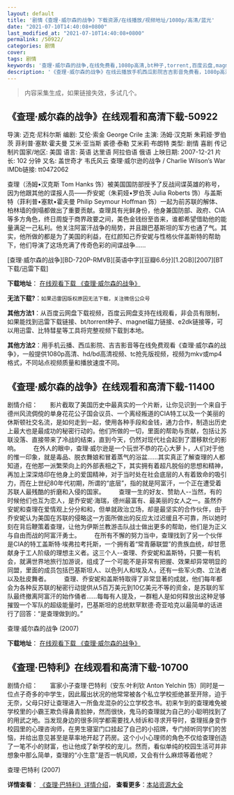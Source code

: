 ```yaml
---
layout: default
title: '剧情《查理·威尔森的战争》下载资源/在线播放/视频地址/1080p/高清/蓝光'
date: "2021-07-10T14:40:08+0800"
last_modified_at: "2021-07-10T14:40:08+0800"
permalink: /50922/
categories: 剧情
cover:
tags: 剧情
keywords: '查理·威尔森的战争,在线免费看,1080p高清,bt种子,torrent,百度云盘,magnet,磁力链,迅雷下载资源'
description: '《查理·威尔森的战争》在线云播放手机西瓜影院吉吉影音免费看，1080p高清bd/hd未删减完整版和tc抢先枪版，mkv/mp4格式，附带bt/torrent种子、magnet/磁力链、百度云盘、网盘资源迅雷下载链接'
---
```


>内容采集生成，如果链接失效，多试几个。


## 《查理·威尔森的战争》在线观看和高清下载-50922

导演: 迈克·尼科尔斯 编剧: 艾伦·索金 George Crile 主演: 汤姆·汉克斯 朱莉娅·罗伯茨 菲利普·塞默·霍夫曼 艾米·亚当斯 裘德·泰勒 艾米莉·布朗特 类型: 剧情 喜剧 传记 制片国家/地区: 美国 语言: 英语 达里语 阿拉伯语 俄语 上映日期: 2007-12-21 片长: 102 分钟 又名: 盖世奇才 韦氏风云 查理·威尔逊的战争 / Charlie Wilson’s War IMDb链接: tt0472062

查理（汤姆•汉克斯 Tom Hanks 饰）被美国国防部授予了反战间谍英雄的称号，因为他跟其他的谍报人员——乔安妮（朱莉娅•罗伯茨 Julia Roberts 饰）与盖斯特（菲利普•塞默•霍夫曼 Philip Seymour Hoffman 饰）一起为前苏联的解体、柏林墙的倒塌都做出了重要贡献。查理具有光鲜身份，他身兼国防部、政府、CIA等多方角色，终日周旋于商界政要之间，美色金钱纷至沓来，谁都希望借助他的能量满足一己私利。他关注阿富汗战争的局势，并且跟巴基斯坦的军方也通了气。其实，他所做的都是为了美国的利益，在红颜知己乔安妮与性格伙伴盖斯特的帮助下，他们导演了这场充满了传奇色彩的间谍战争……


[查理·威尔森的战争][BD-720P-RMVB][英语中字][豆瓣6.6分][1.2GB][2007][BT下载/迅雷下载]

**下载地址**： [在线观看下载 《查理·威尔森的战争》](https://www.btdx8.com/torrent/charlie_wilsons_war_2007.html) 


**无法下载?**：`如果迅雷因版权原因无法下载，关注微信公众号 `

**其他方法1**：从百度云网盘下载视频，百度云网盘支持在线观看，非会员有限制，如果能找到迅雷下载链接、bt/torrent种子、magnet磁力链接、e2dk链接等，可以用迅雷、比特彗星等工具将完整视频下载到本地。

**其他方法2**：用手机云播、西瓜影院、吉吉影音等在线免费观看《查理·威尔森的战争》，一般提供1080p高清、hd/bd高清视频、tc抢先版视频，视频为mkv或mp4格式，不同站点视频质量和播放速度不同。


## 《查理·威尔森的战争》在线观看和高清下载-11400

剧情介绍：　　影片截取了美国历史中最真实的一个片断，让你见识到一个来自于德州风流倜傥的单身花花公子国会议员、一个离经叛道的CIA特工以及一个美丽的休斯顿社交名流，是如何走到一起，使用各种手段和金钱，通力合作，制造出历史上最大也是最成功的秘密行动的。他们所做的一切，里面的帮助与贡献，包括让苏联没落、直接带来了冷战的结束，直到今天，仍然对现代社会起到了潜移默化的影响。 　　在外人的眼中，查理·威尔逊是一个玩世不恭的花心大萝卜，人们对于他的惟一印象，就是毒品、脱衣舞娘和冒着蒸气的浴盆……其实真正了解查理的人都知道，在他那一派繁荣向上的外部表相之下，其实拥有着超凡脱俗的思想和精神，再加上深深烙印在他身上的爱国精神，对于当时处在社会底层的人有着致命的吸引力，而在上世纪80年代初期，所谓的“底层”，指的就是阿富汗，一个正在遭受着苏联人最残酷的折磨和入侵的国家。 　　查理一生的好友、赞助人--当然，有的时候他们也互为恋人，是乔安妮·海瑞，德州最富有、最美丽的女人之一。虽然乔安妮和查理在爱情观上分分和和，但单就政治立场，却是最坚实的合作伙伴，由于乔安妮认为美国在苏联的侵略这一方面所做出的反应太过迟缓且不可靠，所以她时刻在背后鞭策着查理，让他为伊斯兰教游击队战士做出更多的帮助，他们是为正义与自由而战的阿富汗勇士。 　　在所有不懈的努力当中，查理找到了另一个伙伴是CIA的特工盖斯特·埃弗拉考托斯，一个拥有着“常青藤联盟”的贵族血统，却甘愿献身于工人阶级的理想主义者。这三个人--查理、乔安妮和盖斯特，只要一有机会，就满世界地旅行加游说，组成了一个可能不是非常有把握、效果却异常明显的同盟，里面的成员包括巴基斯坦人、以色列人和埃及人，还有一些军火商、立法者以及肚皮舞者。 　　查理、乔安妮和盖斯特取得了非常显著的成就，他们每年都会为各种反苏联的秘密行动提供从5百万美元到10亿美元不等的资金，是苏联的军队最终撤离阿富汗的始作俑者……每每有人提及，一群粗人是如何释放出这种足够摧毁一个军队的超级能量时，巴基斯坦的总统默罕默德·奇亚哈克以最简单的话进行了回答：“是查理做到的。”


查理·威尔森的战争 (2007)

**下载地址**： [在线观看下载 《查理·威尔森的战争》](https://www.btbtdy.me/btdy/dy7783.html) 


## 《查理·巴特利》在线观看和高清下载-10700

剧情介绍：　　富家小子查理·巴特利（安东·叶利钦 Anton Yelchin 饰）同时是一位点子奇多的中学生，因此履出状况的他常常被各个私立学校拒绝甚至开除，迫于无奈，父母只好让查理进入一所鱼龙混杂的公立学校念书。初来乍到的查理难免被学校里的小霸王欺负得鼻青脸肿，然而很快，鬼马的查理就为自己的小聪明找到了的用武之地。当发现身边的很多同学都需要找人倾诉和寻求开导时，查理摇身变作校园里的心理咨询师，在男生寝室门口挂起了自己的小招牌，专门倾听同学们的苦恼，并给出意见甚至是草率地开起了药房。这个小小心理师的角色不仅给查理创造了一笔不小的财富，也让他成了新学校的宠儿。然而，看似单纯的校园生活可并非想象中那么简单，查理的“小生意”是否一帆风顺，又会有什么麻烦等着他呢？


查理·巴特利 (2007)

**详情查看**： [《查理·巴特利》详情介绍](/movie/10700/)， **查看更多**：[本站资源大全](/movie/t/all/)

